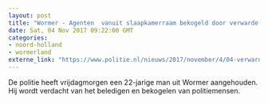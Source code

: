 ```yaml
---
layout: post
title: "Wormer - Agenten  vanuit slaapkamerraam bekogeld door verwarde man"
date: Sat, 04 Nov 2017 09:22:00 GMT
categories: 
- noord-holland 
- wormerland 
externe_link: "https://www.politie.nl/nieuws/2017/november/4/04-verwarde-man-bekogeld-agenten-vanuit-slaapkamerraam.html"
---
```


De politie heeft vrijdagmorgen een 22-jarige man uit Wormer aangehouden. Hij wordt verdacht van het beledigen en bekogelen van politiemensen.
